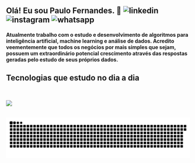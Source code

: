 ## Olá! Eu sou Paulo Fernandes. 👋 ![linkedin](https://img.shields.io/badge/LinkedIn-0077B5?style=for-the-badge&logo=linkedin&logoColor=white) ![instagram](https://img.shields.io/badge/Instagram-E4405F?style=for-the-badge&logo=instagram&logoColor=white) ![whatsapp](https://img.shields.io/badge/WhatsApp-25D366?style=for-the-badge&logo=whatsapp&logoColor=white) 

#### Atualmente trabalho com o estudo e desenvolvimento de algoritmos para inteligência artificial, machine learning e análise de dados. Acredito veementemente que todos os negócios por mais simples que sejam, possuem um extraordinário potencial crescimento através das respostas geradas pelo estudo de seus próprios dados.

  
## Tecnologias que estudo no dia a dia
<div style="display:inline_block"><br/>
  <p align="left">
  <a href="https://skillicons.dev">
    <img src="https://skillicons.dev/icons?i=html,css,js,py,django,r,debian,tensorflow,git" />
  </a>
</p>
</div>


##   

<picture>
  <source
    media="(prefers-color-scheme: dark)"
    srcset="https://raw.githubusercontent.com/paulofpj/snk/output/github-contribution-grid-snake-dark.svg"
  />
  <source
    media="(prefers-color-scheme: light)"
    srcset="https://raw.githubusercontent.com/paulofpj/snk/output/github-contribution-grid-snake.svg"
  />
  <img
    alt="github contribution grid snake animation"
    src="https://raw.githubusercontent.com/paulofpj/snk/output/github-contribution-grid-snake.svg"
  />
</picture>
